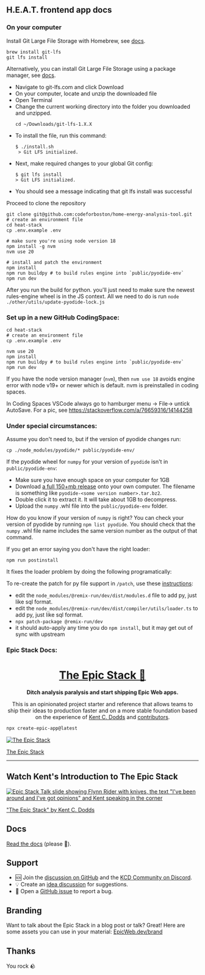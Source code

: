 ## H.E.A.T. frontend app docs

### On your computer

Install Git Large File Storage with Homebrew, see [docs](https://git-lfs.com/).
```
brew install git-lfs
git lfs install
```
Alternatively, you can install Git Large File Storage using a package manager, see [docs](https://docs.github.com/en/repositories/working-with-files/managing-large-files/installing-git-large-file-storage).
- Navigate to git-lfs.com and click Download
- On your computer, locate and unzip the downloaded file
- Open Terminal
- Change the current working directory into the folder you downloaded and unzipped.
  ```
  cd ~/Downloads/git-lfs-1.X.X
  ```
- To install the file, run this command:
  ```
  $ ./install.sh
   > Git LFS initialized.
  ```
- Next, make required changes to your global Git config:
  ```
  $ git lfs install
  > Git LFS initialized.
  ```
- You should see a message indicating that git lfs install was successful

Proceed to clone the repository
```
git clone git@github.com:codeforboston/home-energy-analysis-tool.git
# create an environment file
cd heat-stack
cp .env.example .env

# make sure you're using node version 18
npm install -g nvm
nvm use 20

# install and patch the environment
npm install
npm run buildpy # to build rules engine into `public/pyodide-env`
npm run dev
```
After you run the build for python. you'll just need to make sure the newest rules-engine wheel is in the JS context. 
All we need to do is run `node ./other/utils/update-pyodide-lock.js`

### Set up in a new GitHub CodingSpace:

```
cd heat-stack
# create an environment file
cp .env.example .env

nvm use 20
npm install
npm run buildpy # to build rules engine into `public/pyodide-env`
npm run dev
```

If you have the node version manager (`nvm`), then `nvm use 18` avoids engine error with node v19+ or newer which is default. nvm is preinstalled in coding spaces.


In Coding Spaces VSCode always go to hamburger menu -> File-> untick AutoSave. For a pic, see https://stackoverflow.com/a/76659316/14144258

### Under special circumstances:

Assume you don't need to, but if the version of pyodide changes run:

```
cp ./node_modules/pyodide/* public/pyodide-env/
```

If the pyodide wheel for `numpy` for your version of `pyodide` isn't in `public/pyodide-env`:

- Make sure you have enough space on your computer for 1GB
- Download [a full 150+mb release](https://github.com/pyodide/pyodide/releases) onto your own computer. The filename is something like `pyodide-<some version number>.tar.bz2`.
- Double click it to extract it. It will take about 1GB to decompress.
- Upload the `numpy` .whl file into the `public/pyodide-env` folder.

How do you know if your version of `numpy` is right? You can check your version of pyodide by running `npm list pyodide`. You should check that the `numpy` .whl file name includes the same version number as the output of that command.

If you get an error saying you don't have the right loader:

```
npm run postinstall
```

It fixes the loader problem by doing the following programatically:

To re-create the patch for py file support in `/patch`, use these [instructions](https://github.com/remix-run/remix/discussions/2468#discussioncomment-2639271):
- edit the `node_modules/@remix-run/dev/dist/modules.d` file to add py, just like sql format.
- edit the `node_modules/@remix-run/dev/dist/compiler/utils/loader.ts` to add py, just like sql format.
- `npx patch-package @remix-run/dev`
- it should auto-apply any time you do `npm install`, but it may get out of sync with upstream

### Epic Stack Docs: 
<div align="center">
  <h1 align="center"><a href="https://www.epicweb.dev/epic-stack">The Epic Stack 🚀</a></h1>
  <strong align="center">
    Ditch analysis paralysis and start shipping Epic Web apps.
  </strong>
  <p>
    This is an opinionated project starter and reference that allows teams to
    ship their ideas to production faster and on a more stable foundation based
    on the experience of <a href="https://kentcdodds.com">Kent C. Dodds</a> and
    <a href="https://github.com/epicweb-dev/epic-stack/graphs/contributors">contributors</a>.
  </p>
</div>

```sh
npx create-epic-app@latest
```

[![The Epic Stack](https://github-production-user-asset-6210df.s3.amazonaws.com/1500684/246885449-1b00286c-aa3d-44b2-9ef2-04f694eb3592.png)](https://www.epicweb.dev/epic-stack)

[The Epic Stack](https://www.epicweb.dev/epic-stack)

<hr />

## Watch Kent's Introduction to The Epic Stack

[![Epic Stack Talk slide showing Flynn Rider with knives, the text "I've been around and I've got opinions" and Kent speaking in the corner](https://github-production-user-asset-6210df.s3.amazonaws.com/1500684/277818553-47158e68-4efc-43ae-a477-9d1670d4217d.png)](https://www.epicweb.dev/talks/the-epic-stack)

["The Epic Stack" by Kent C. Dodds](https://www.epicweb.dev/talks/the-epic-stack)

## Docs

[Read the docs](https://github.com/epicweb-dev/epic-stack/blob/main/docs)
(please 🙏).

## Support

- 🆘 Join the
  [discussion on GitHub](https://github.com/epicweb-dev/epic-stack/discussions)
  and the [KCD Community on Discord](https://kcd.im/discord).
- 💡 Create an
  [idea discussion](https://github.com/epicweb-dev/epic-stack/discussions/new?category=ideas)
  for suggestions.
- 🐛 Open a [GitHub issue](https://github.com/epicweb-dev/epic-stack/issues) to
  report a bug.

## Branding

Want to talk about the Epic Stack in a blog post or talk? Great! Here are some
assets you can use in your material:
[EpicWeb.dev/brand](https://epicweb.dev/brand)

## Thanks

You rock 🪨
